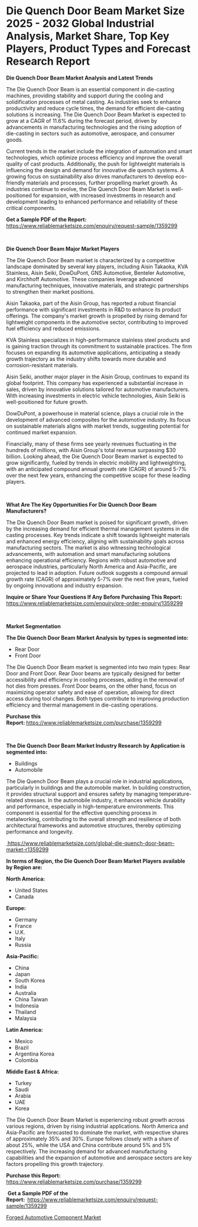 <p><h1>Die Quench Door Beam Market Size 2025 - 2032 Global Industrial Analysis, Market Share, Top Key Players, Product Types and Forecast Research Report</h1></p><p><strong>Die Quench Door Beam Market Analysis and Latest Trends</strong></p>
<p><p>The Die Quench Door Beam is an essential component in die-casting machines, providing stability and support during the cooling and solidification processes of metal casting. As industries seek to enhance productivity and reduce cycle times, the demand for efficient die-casting solutions is increasing. The Die Quench Door Beam Market is expected to grow at a CAGR of 11.6% during the forecast period, driven by advancements in manufacturing technologies and the rising adoption of die-casting in sectors such as automotive, aerospace, and consumer goods.</p><p>Current trends in the market include the integration of automation and smart technologies, which optimize process efficiency and improve the overall quality of cast products. Additionally, the push for lightweight materials is influencing the design and demand for innovative die quench systems. A growing focus on sustainability also drives manufacturers to develop eco-friendly materials and processes, further propelling market growth. As industries continue to evolve, the Die Quench Door Beam Market is well-positioned for expansion, with increased investments in research and development leading to enhanced performance and reliability of these critical components.</p></p>
<p><strong>Get a Sample PDF of the Report:&nbsp;</strong> <a href="https://www.reliablemarketsize.com/enquiry/request-sample/1359299?utm_campaign=2995&utm_medium=2&utm_source=Github&utm_content=ia&utm_term=22032025&utm_id=die-quench-door-beam">https://www.reliablemarketsize.com/enquiry/request-sample/1359299</a></p>
<p>&nbsp;</p>
<p><strong>Die Quench Door Beam Major Market Players</strong></p>
<p><p>The Die Quench Door Beam market is characterized by a competitive landscape dominated by several key players, including Aisin Takaoka, KVA Stainless, Aisin Seiki, DowDuPont, GNS Automotive, Benteler Automotive, and Kirchhoff Automotive. These companies leverage advanced manufacturing techniques, innovative materials, and strategic partnerships to strengthen their market positions.</p><p>Aisin Takaoka, part of the Aisin Group, has reported a robust financial performance with significant investments in R&D to enhance its product offerings. The company's market growth is propelled by rising demand for lightweight components in the automotive sector, contributing to improved fuel efficiency and reduced emissions.</p><p>KVA Stainless specializes in high-performance stainless steel products and is gaining traction through its commitment to sustainable practices. The firm focuses on expanding its automotive applications, anticipating a steady growth trajectory as the industry shifts towards more durable and corrosion-resistant materials.</p><p>Aisin Seiki, another major player in the Aisin Group, continues to expand its global footprint. This company has experienced a substantial increase in sales, driven by innovative solutions tailored for automotive manufacturers. With increasing investments in electric vehicle technologies, Aisin Seiki is well-positioned for future growth.</p><p>DowDuPont, a powerhouse in material science, plays a crucial role in the development of advanced composites for the automotive industry. Its focus on sustainable materials aligns with market trends, suggesting potential for continued market expansion.</p><p>Financially, many of these firms see yearly revenues fluctuating in the hundreds of millions, with Aisin Group's total revenue surpassing $30 billion. Looking ahead, the Die Quench Door Beam market is expected to grow significantly, fueled by trends in electric mobility and lightweighting, with an anticipated compound annual growth rate (CAGR) of around 5-7% over the next few years, enhancing the competitive scope for these leading players.</p></p>
<p>&nbsp;</p>
<p><strong>What Are The Key Opportunities For Die Quench Door Beam Manufacturers?</strong></p>
<p><p>The Die Quench Door Beam market is poised for significant growth, driven by the increasing demand for efficient thermal management systems in die casting processes. Key trends indicate a shift towards lightweight materials and enhanced energy efficiency, aligning with sustainability goals across manufacturing sectors. The market is also witnessing technological advancements, with automation and smart manufacturing solutions enhancing operational efficiency. Regions with robust automotive and aerospace industries, particularly North America and Asia-Pacific, are projected to lead in adoption. Future outlook suggests a compound annual growth rate (CAGR) of approximately 5-7% over the next five years, fueled by ongoing innovations and industry expansion.</p></p>
<p><strong>Inquire or Share Your Questions If Any Before Purchasing This Report:</strong> <a href="https://www.reliablemarketsize.com/enquiry/pre-order-enquiry/1359299?utm_campaign=2995&utm_medium=2&utm_source=Github&utm_content=ia&utm_term=22032025&utm_id=die-quench-door-beam">https://www.reliablemarketsize.com/enquiry/pre-order-enquiry/1359299</a></p>
<p>&nbsp;</p>
<p><strong>Market Segmentation</strong></p>
<p><strong>The Die Quench Door Beam Market Analysis by types is segmented into:</strong></p>
<p><ul><li>Rear Door</li><li>Front Door</li></ul></p>
<p><p>The Die Quench Door Beam market is segmented into two main types: Rear Door and Front Door. Rear Door beams are typically designed for better accessibility and efficiency in cooling processes, aiding in the removal of hot dies from presses. Front Door beams, on the other hand, focus on maximizing operator safety and ease of operation, allowing for direct access during tool changes. Both types contribute to improving production efficiency and thermal management in die-casting operations.</p></p>
<p><strong>Purchase this Report:&nbsp;</strong><a href="https://www.reliablemarketsize.com/purchase/1359299?utm_campaign=2995&utm_medium=2&utm_source=Github&utm_content=ia&utm_term=22032025&utm_id=die-quench-door-beam">https://www.reliablemarketsize.com/purchase/1359299</a></p>
<p>&nbsp;</p>
<p><strong>The Die Quench Door Beam Market Industry Research by Application is segmented into:</strong></p>
<p><ul><li>Buildings</li><li>Automobile</li></ul></p>
<p><p>The Die Quench Door Beam plays a crucial role in industrial applications, particularly in buildings and the automobile market. In building construction, it provides structural support and ensures safety by managing temperature-related stresses. In the automobile industry, it enhances vehicle durability and performance, especially in high-temperature environments. This component is essential for the effective quenching process in metalworking, contributing to the overall strength and resilience of both architectural frameworks and automotive structures, thereby optimizing performance and longevity.</p></p>
<p><a href="https://www.reliablemarketsize.com/global-die-quench-door-beam-market-r1359299?utm_campaign=2995&utm_medium=2&utm_source=Github&utm_content=ia&utm_term=22032025&utm_id=die-quench-door-beam">&nbsp;https://www.reliablemarketsize.com/global-die-quench-door-beam-market-r1359299</a></p>
<p><strong>In terms of Region, the Die Quench Door Beam Market Players available by Region are:</strong></p>
<p>
    <p> <strong> North America: </strong>
        <ul>
            <li>United States</li>
            <li>Canada</li>
        </ul>
        </p> 
    <p> <strong> Europe: </strong>
        <ul>
            <li>Germany</li>
            <li>France</li>
            <li>U.K.</li>
            <li>Italy</li>
            <li>Russia</li>
        </ul>
        </p> 
    <p> <strong> Asia-Pacific: </strong>
        <ul>
            <li>China</li>
            <li>Japan</li>
            <li>South Korea</li>
            <li>India</li>
            <li>Australia</li>
            <li>China Taiwan</li>
            <li>Indonesia</li>
            <li>Thailand</li>
            <li>Malaysia</li>
        </ul>
        </p> 
    <p> <strong> Latin America: </strong>
        <ul>
            <li>Mexico</li>
            <li>Brazil</li>
            <li>Argentina Korea</li>
            <li>Colombia</li>
        </ul>
        </p> 
    <p> <strong> Middle East & Africa: </strong>
        <ul>
            <li>Turkey</li>
            <li>Saudi</li>
            <li>Arabia</li>
            <li>UAE</li>
            <li>Korea</li>
        </ul>
    </p>
    </p>
<p><p>The Die Quench Door Beam Market is experiencing robust growth across various regions, driven by rising industrial applications. North America and Asia-Pacific are forecasted to dominate the market, with respective shares of approximately 35% and 30%. Europe follows closely with a share of about 25%, while the USA and China contribute around 5% and 5% respectively. The increasing demand for advanced manufacturing capabilities and the expansion of automotive and aerospace sectors are key factors propelling this growth trajectory.</p></p>
<p><strong>Purchase this Report: </strong><a href="https://www.reliablemarketsize.com/purchase/1359299?utm_campaign=2995&utm_medium=2&utm_source=Github&utm_content=ia&utm_term=22032025&utm_id=die-quench-door-beam">https://www.reliablemarketsize.com/purchase/1359299</a></p>
<p>&nbsp;<strong>Get a Sample PDF of the Report:&nbsp;&nbsp;</strong><a href="https://www.reliablemarketsize.com/enquiry/request-sample/1359299?utm_campaign=2995&utm_medium=2&utm_source=Github&utm_content=ia&utm_term=22032025&utm_id=die-quench-door-beam">https://www.reliablemarketsize.com/enquiry/request-sample/1359299</a></p>
<p><strong></strong></p>
<p><p><a href="https://github.com/rianttegang/Market-Research-Report-List-1/blob/main/forged-automotive-component-market.md?utm_campaign=2995&utm_medium=2&utm_source=Github&utm_content=ia&utm_term=22032025&utm_id=die-quench-door-beam">Forged Automotive Component Market</a></p></p>